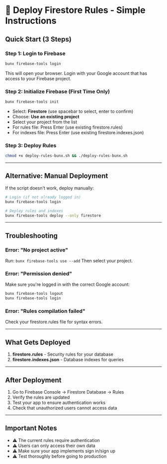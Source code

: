 # 🚀 Deploy Firestore Rules - Simple Instructions

## Quick Start (3 Steps)

### Step 1: Login to Firebase
```bash
bunx firebase-tools login
```
This will open your browser. Login with your Google account that has access to your Firebase project.

### Step 2: Initialize Firebase (First Time Only)
```bash
bunx firebase-tools init
```
- Select: **Firestore** (use spacebar to select, enter to confirm)
- Choose: **Use an existing project**
- Select your project from the list
- For rules file: Press Enter (use existing firestore.rules)
- For indexes file: Press Enter (use existing firestore.indexes.json)

### Step 3: Deploy Rules
```bash
chmod +x deploy-rules-bunx.sh && ./deploy-rules-bunx.sh
```

---

## Alternative: Manual Deployment

If the script doesn't work, deploy manually:

```bash
# Login (if not already logged in)
bunx firebase-tools login

# Deploy rules and indexes
bunx firebase-tools deploy --only firestore
```

---

## Troubleshooting

### Error: "No project active"
Run: `bunx firebase-tools use --add`
Then select your project.

### Error: "Permission denied"
Make sure you're logged in with the correct Google account:
```bash
bunx firebase-tools logout
bunx firebase-tools login
```

### Error: "Rules compilation failed"
Check your firestore.rules file for syntax errors.

---

## What Gets Deployed

1. **firestore.rules** - Security rules for your database
2. **firestore.indexes.json** - Database indexes for queries

---

## After Deployment

1. Go to Firebase Console → Firestore Database → Rules
2. Verify the rules are updated
3. Test your app to ensure authentication works
4. Check that unauthorized users cannot access data

---

## Important Notes

- ⚠️ The current rules require authentication
- ⚠️ Users can only access their own data
- ⚠️ Make sure your app implements sign in/sign up
- ⚠️ Test thoroughly before going to production
